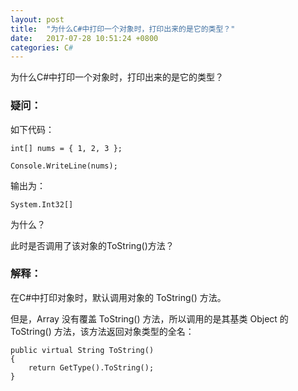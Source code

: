 ```yaml
---
layout: post
title:  "为什么C#中打印一个对象时，打印出来的是它的类型？"
date:   2017-07-28 10:51:24 +0800
categories: C#
---
```


为什么C#中打印一个对象时，打印出来的是它的类型？

### 疑问：

如下代码：

	int[] nums = { 1, 2, 3 };
	
	Console.WriteLine(nums);

输出为：

	System.Int32[] 

为什么？

此时是否调用了该对象的ToString()方法？

### 解释：

在C#中打印对象时，默认调用对象的 ToString() 方法。

但是，Array 没有覆盖 ToString() 方法，所以调用的是其基类 Object 的 ToString() 方法，该方法返回对象类型的全名：

	public virtual String ToString()
    {
        return GetType().ToString();
    }
